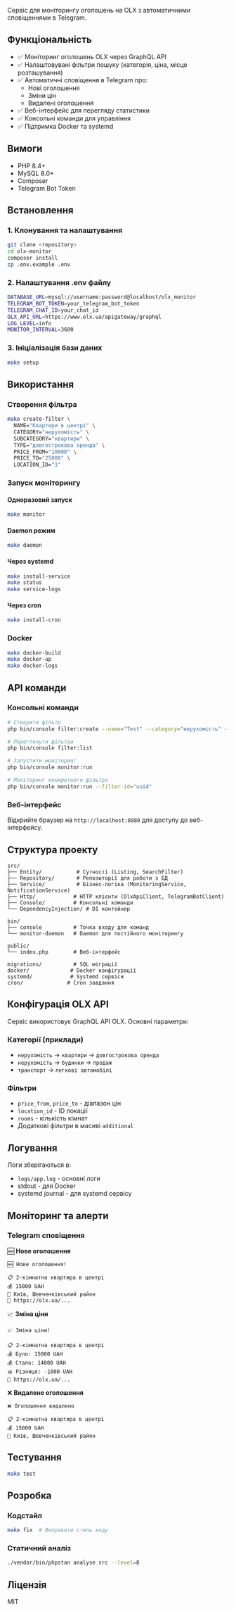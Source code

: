 Сервіс для моніторингу оголошень на OLX з автоматичними сповіщеннями в Telegram.

## Функціональність

- ✅ Моніторинг оголошень OLX через GraphQL API
- ✅ Налаштовувані фільтри пошуку (категорія, ціна, місце розташування)
- ✅ Автоматичні сповіщення в Telegram про:
    - Нові оголошення
    - Зміни цін
    - Видалені оголошення
- ✅ Веб-інтерфейс для перегляду статистики
- ✅ Консольні команди для управління
- ✅ Підтримка Docker та systemd

## Вимоги

- PHP 8.4+
- MySQL 8.0+
- Composer
- Telegram Bot Token

## Встановлення

### 1. Клонування та налаштування

```bash
git clone <repository>
cd olx-monitor
composer install
cp .env.example .env
```

### 2. Налаштування .env файлу

```bash
DATABASE_URL=mysql://username:password@localhost/olx_monitor
TELEGRAM_BOT_TOKEN=your_telegram_bot_token
TELEGRAM_CHAT_ID=your_chat_id
OLX_API_URL=https://www.olx.ua/apigateway/graphql
LOG_LEVEL=info
MONITOR_INTERVAL=3600
```

### 3. Ініціалізація бази даних

```bash
make setup
```

## Використання

### Створення фільтра

```bash
make create-filter \
  NAME="Квартири в центрі" \
  CATEGORY="нерухомість" \
  SUBCATEGORY="квартири" \
  TYPE="довгострокова оренда" \
  PRICE_FROM="10000" \
  PRICE_TO="25000" \
  LOCATION_ID="1"
```

### Запуск моніторингу

#### Одноразовий запуск
```bash
make monitor
```

#### Daemon режим
```bash
make daemon
```

#### Через systemd
```bash
make install-service
make status
make service-logs
```

#### Через cron
```bash
make install-cron
```

### Docker

```bash
make docker-build
make docker-up
make docker-logs
```

## API команди

### Консольні команди

```bash
# Створити фільтр
php bin/console filter:create --name="Test" --category="нерухомість" --subcategory="квартири" --type="оренда"

# Переглянути фільтри
php bin/console filter:list

# Запустити моніторинг
php bin/console monitor:run

# Моніторинг конкретного фільтра
php bin/console monitor:run --filter-id="uuid"
```

### Веб-інтерфейс

Відкрийте браузер на `http://localhost:8080` для доступу до веб-інтерфейсу.

## Структура проекту

```
src/
├── Entity/           # Сутності (Listing, SearchFilter)
├── Repository/       # Репозиторії для роботи з БД
├── Service/          # Бізнес-логіка (MonitoringService, NotificationService)
├── Http/            # HTTP клієнти (OlxApiClient, TelegramBotClient)
├── Console/         # Консольні команди
└── DependencyInjection/ # DI контейнер

bin/
├── console          # Точка входу для команд
└── monitor-daemon   # Daemon для постійного моніторингу

public/
└── index.php        # Веб-інтерфейс

migrations/          # SQL міграції
docker/             # Docker конфігурації
systemd/            # Systemd сервіси
cron/              # Cron завдання
```

## Конфігурація OLX API

Сервіс використовує GraphQL API OLX. Основні параметри:

### Категорії (приклади)
- `нерухомість` → `квартири` → `довгострокова оренда`
- `нерухомість` → `будинки` → `продаж`
- `транспорт` → `легкові автомобілі`

### Фільтри
- `price_from`, `price_to` - діапазон цін
- `location_id` - ID локації
- `rooms` - кількість кімнат
- Додаткові фільтри в масиві `additional`

## Логування

Логи зберігаються в:
- `logs/app.log` - основні логи
- stdout - для Docker
- systemd journal - для systemd сервісу

## Моніторинг та алерти

### Telegram сповіщення

🆕 **Нове оголошення**
```
🆕 Нове оголошення!

📋 2-кімнатна квартира в центрі
💰 15000 UAH
📍 Київ, Шевченківський район
🔗 https://olx.ua/...
```

📈 **Зміна ціни**
```
📈 Зміна ціни!

📋 2-кімнатна квартира в центрі
💰 Було: 15000 UAH
💰 Стало: 14000 UAH
📊 Різниця: -1000 UAH
🔗 https://olx.ua/...
```

❌ **Видалене оголошення**
```
❌ Оголошення видалено

📋 2-кімнатна квартира в центрі
💰 15000 UAH
📍 Київ, Шевченківський район
```

## Тестування

```bash
make test
```

## Розробка

### Кодстайл
```bash
make fix  # Виправити стиль коду
```

### Статичний аналіз
```bash
./vendor/bin/phpstan analyse src --level=8
```

## Ліцензія

MIT